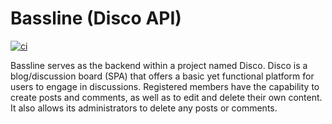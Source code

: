 # Bassline (Disco API)

[![ci](https://github.com/jpnws/bassline/actions/workflows/ci.yaml/badge.svg?branch=main)](https://github.com/jpnws/bassline/actions/workflows/ci.yaml)

Bassline serves as the backend within a project named Disco. Disco is a
blog/discussion board (SPA) that offers a basic yet functional platform for
users to engage in discussions. Registered members have the capability to create
posts and comments, as well as to edit and delete their own content. It also
allows its administrators to delete any posts or comments.
